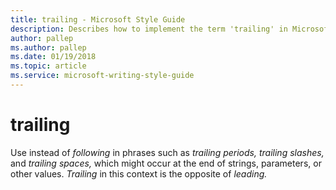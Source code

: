 ```yaml
---
title: trailing - Microsoft Style Guide
description: Describes how to implement the term 'trailing' in Microsoft content and clarifies that this term is to be used instead of 'following' in certain instances.
author: pallep
ms.author: pallep
ms.date: 01/19/2018
ms.topic: article
ms.service: microsoft-writing-style-guide
---
```


# trailing

Use instead of *following* in phrases such as *trailing periods,* *trailing slashes,* and *trailing spaces,* which might occur at the end of strings, parameters, or other values. *Trailing* in this context is the opposite of *leading.*
